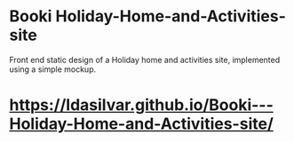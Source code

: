 # Booki Holiday-Home-and-Activities-site #

Front end static design of a Holiday home and activities site, implemented using a simple mockup. 

# https://ldasilvar.github.io/Booki---Holiday-Home-and-Activities-site/ #
